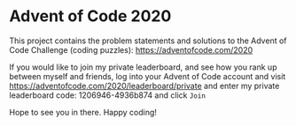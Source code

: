# Advent of Code 2020

This project contains the problem statements and solutions to the Advent of Code Challenge (coding puzzles): https://adventofcode.com/2020

If you would like to join my private leaderboard, and see how you rank up between myself and friends, log into your Advent of Code account and visit https://adventofcode.com/2020/leaderboard/private and enter my private leaderboard code: 1206946-4936b874 and click `Join`

Hope to see you in there. Happy coding!
